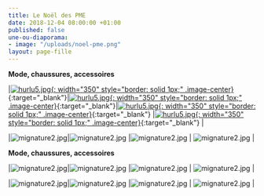 ```yaml
---
title: Le Noël des PME
date: 2018-12-04 08:00:00 +01:00
published: false
une-ou-diaporama:
- image: "/uploads/noel-pme.png"
layout: page-fille
---
```


**Mode, chaussures, accessoires**

|[![hurlu5.jpg](/uploads/hurlu5.jpg){: width="350" style="border: solid 1px;" .image-center}](https://hurlu.fr){:target="_blank"}|[![hurlu5.jpg](/uploads/hurlu5.jpg){: width="350" style="border: solid 1px;" .image-center}](https://hurlu.fr){:target="_blank"}|[![hurlu5.jpg](/uploads/hurlu5.jpg){: width="350" style="border: solid 1px;" .image-center}](https://hurlu.fr){:target="_blank"} |[![hurlu5.jpg](/uploads/hurlu5.jpg){: width="350" style="border: solid 1px;" .image-center}](https://hurlu.fr){:target="_blank"} | 

|![mignature2.jpg](/uploads/mignature2.jpg)|![mignature2.jpg](/uploads/mignature2.jpg) |![mignature2.jpg](/uploads/mignature2.jpg) | ![mignature2.jpg](/uploads/mignature2.jpg) |

 

**Mode, chaussures, accessoires**

 

|![mignature2.jpg](/uploads/mignature2.jpg)|![mignature2.jpg](/uploads/mignature2.jpg) |![mignature2.jpg](/uploads/mignature2.jpg) | ![mignature2.jpg](/uploads/mignature2.jpg) |

|![mignature2.jpg](/uploads/mignature2.jpg)|![mignature2.jpg](/uploads/mignature2.jpg) |![mignature2.jpg](/uploads/mignature2.jpg) | ![mignature2.jpg](/uploads/mignature2.jpg) |
